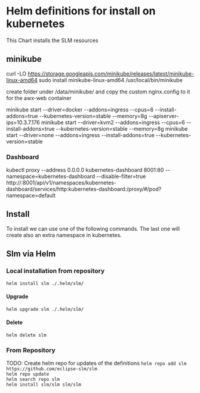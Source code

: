 # Helm definitions for install on kubernetes

This Chart installs the SLM resources 

## minikube

curl -LO https://storage.googleapis.com/minikube/releases/latest/minikube-linux-amd64
sudo install minikube-linux-amd64 /usr/local/bin/minikube

create folder under /data/minikube/ and copy the custom nginx.config to it for the awx-web container

minikube start --driver=docker --addons=ingress --cpus=6  --install-addons=true --kubernetes-version=stable --memory=8g --apiserver-ips=10.3.7.176
minikube start --driver=kvm2 --addons=ingress --cpus=6  --install-addons=true --kubernetes-version=stable --memory=8g
minikube start --driver=none --addons=ingress  --install-addons=true --kubernetes-version=stable 


### Dashboard
kubectl proxy --address 0.0.0.0 kubernetes-dashboard 8001:80 --namespace=kubernetes-dashboard --disable-filter=true
http://<ip-of-vm>:8001/api/v1/namespaces/kubernetes-dashboard/services/http:kubernetes-dashboard:/proxy/#/pod?namespace=default

## Install  
To install we can use one of the following commands. The last one will create also an extra 
namespace in kubernetes. 

## Slm via Helm

### Local installation from repository

`helm install slm ./.helm/slm/ `

#### Upgrade  
`helm upgrade slm ./.helm/slm/`

#### Delete  
`helm delete slm`



### From Repository
TODO:  Create helm repo for updates of the definitions
`helm repo add slm https://github.com/eclipse-slm/slm`  
`helm repo update`  
`helm search repo slm`  
`helm install slm/slm slm/slm`  
